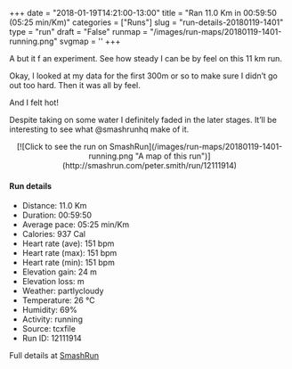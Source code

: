 +++
date = "2018-01-19T14:21:00-13:00"
title = "Ran 11.0 Km in 00:59:50 (05:25 min/Km)"
categories = ["Runs"]
slug = "run-details-20180119-1401"
type = "run"
draft = "False"
runmap = "/images/run-maps/20180119-1401-running.png"
svgmap = '<polyline points="0 56, 1 60, 2 60, 6 56, 11 51, 18 48, 24 50, 27 47, 27 45, 30 44, 30 44, 31 44, 44 46, 51 51, 56 55, 60 56, 63 56, 66 57, 78 54, 80 52, 83 52, 89 53, 92 54, 96 53, 99 50, 100 48, 98 44, 97 40, 98 44, 100 48, 98 51, 94 53, 92 54, 89 53, 83 51, 79 53, 75 55, 68 56, 62 56, 55 54, 47 47, 44 46, 41 45, 32 45, 27 45, 26 47, 23 49, 19 47, 14 49, 10 51, 5 55">'
+++

A but it f an experiment. See how steady I can be by feel on this 11 km run. 

Okay, I looked at my data for the first 300m or so to make sure I didn’t go out too hard. Then it was all by feel. 

And I felt hot!

Despite taking on some water I definitely faded in the later stages. It’ll be interesting to see what @smashrunhq make of it. 

<!--more-->

<center>
[![Click to see the run on SmashRun](/images/run-maps/20180119-1401-running.png "A map of this run")](http://smashrun.com/peter.smith/run/12111914)
</center>

#### Run details

* Distance: 11.0 Km
* Duration: 00:59:50
* Average pace: 05:25 min/Km
* Calories: 937 Cal
* Heart rate (ave): 151 bpm
* Heart rate (max): 151 bpm
* Heart rate (min): 151 bpm
* Elevation gain: 24 m
* Elevation loss:  m
* Weather: partlycloudy
* Temperature: 26 &deg;C
* Humidity: 69%
* Activity: running
* Source: tcxfile
* Run ID: 12111914

Full details at [SmashRun](http://smashrun.com/peter.smith/run/12111914)